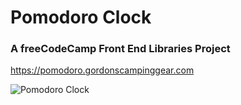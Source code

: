 # Pomodoro Clock

### A freeCodeCamp Front End Libraries Project

<https://pomodoro.gordonscampinggear.com>

![Pomodoro Clock](https://gordonscampinggear.com/img/pomodoro.png)
